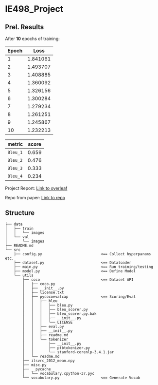 # IE498_Project


## Prel. Results

After **10** epochs of training:

Epoch | Loss
------|------
1 | 1.841061
2 | 1.493707
3 | 1.408885
4 | 1.360092
5 | 1.326156
6 | 1.300284
7 | 1.279234
8 | 1.261251
9 | 1.245867
10 | 1.232213

metric | score
------|------
`Bleu_1` | 0.659
`Bleu_2` | 0.476
`Bleu_3` | 0.333
`Bleu_4` | 0.234


Project Report: [Link to overleaf](https://www.overleaf.com/2839924692cpzssjdybsby)

Repo from paper: [Link to repo](https://github.com/nikhilmaram/Show_and_Tell.git)

## Structure

```
├── data										
│   ├── train
│   │   └── images
│   └── val
│       └── images
├── README.md
└── src
    ├── config.py                           <== Collect hyperparams etc.
    ├── dataset.py							<== Dataloader
    ├── main.py								<== Run training/testing
    ├── model.py							<== Define Model
    └── utils
        ├── coco                            <== Dataset API
        │   ├── coco.py
        │   ├── __init__.py
        │   ├── license.txt
        │   ├── pycocoevalcap               <== Scoring/Eval
        │   │   ├── bleu
        │   │   │   ├── bleu.py
        │   │   │   ├── bleu_scorer.py
        │   │   │   ├── bleu_scorer.py.bak
        │   │   │   ├── __init__.py
        │   │   │   └── LICENSE
        │   │   ├── eval.py
        │   │   ├── __init__.py
        │   │   ├── readme.md
        │   │   └── tokenizer
        │   │       ├── __init__.py
        │   │       ├── ptbtokenizer.py
        │   │       └── stanford-corenlp-3.4.1.jar
        │   └── readme.md
        ├── ilsvrc_2012_mean.npy
        ├── misc.py
        ├── __pycache__
        │   └── vocabulary.cpython-37.pyc
        └── vocabulary.py                   <== Generate Vocab

```
